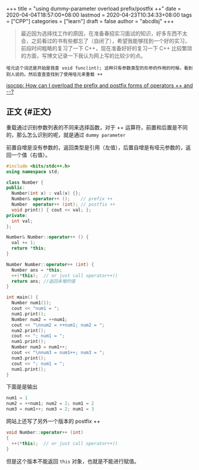 +++
title = "using dummy-parameter overload prefix/postfix ++"
date = 2020-04-04T18:57:00+08:00
lastmod = 2020-04-23T10:34:33+08:00
tags = ["CPP"]
categories = ["learn"]
draft = false
author = "abcdlsj"
+++

> 最近因为选择找工作的原因，在准备春招实习面试的知识，好多东西不太会，之前看过的书有些都忘了（自闭了），希望我能够找到一个好的实习，前段时间粗略的复习了一下 C++，现在准备好好的复习一下 C++ 比较繁琐的方面，写博文记录一下我认为网上写的比较少的点。

<!--more-->

```text
哑元这个词还是开始是我查 void func(int); 这种只有参数类型的形参的作用的时候，看到别人说的。然后查查查找到了使用哑元来重载 ++
```

[isocpp: How can I overload the prefix and postfix forms of operators ++ and --?](https://isocpp.org/wiki/faq/operator-overloading#increment-pre-post-overloading)


## 正文 {#正文}

重载通过识别参数列表的不同来选择函数，对于 ++ 运算符，前置和后置是不同的，那么怎么识别的呢，就是通过 `dummy parameter`

前置自增是没有参数的，返回类型是引用（左值），后置自增是有哑元参数的，返回一个值（右值）。

```cpp
#include <bits/stdc++.h>
using namespace std;

class Number {
public:
  Number(int x) : val(x) {};
  Number& operator++ ();    // prefix ++
  Number  operator++ (int); // postfix ++
  void print() { cout << val; };
private:
  int val;
};

Number& Number::operator++ () {
  val += 1;
  return *this;
}

Number Number::operator++ (int) {
  Number ans = *this;
  ++(*this);  // or just call operator++()
  return ans; //返回未增的值
}

int main() {
  Number num1(1);
  cout << "num1 = ";
  num1.print();
  Number num2 = ++num1;
  cout << "\nnum2 = ++num1; num2 = ";
  num2.print();
  cout << "; num1 = ";
  num1.print();
  Number num3 = num1++;
  cout << "\nnum3 = num1++; num3 = ";
  num3.print();
  cout << "; num1 = ";
  num1.print();
}
```

下面是是输出

```cpp
num1 = 1
num2 = ++num1; num2 = 2; num1 = 2
num3 = num1++; num3 = 2; num1 = 3
```

网站上还写了另外一个版本的 postfix ++

```cpp
void Number::operator++ (int)
{
  ++(*this);  // or just call operator++()
}
```

但是这个版本不能返回 `this` 对象，也就是不能进行赋值。
